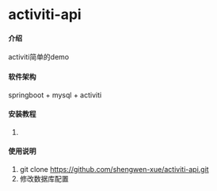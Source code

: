 # activiti-api

#### 介绍
activiti简单的demo

#### 软件架构
springboot + mysql + activiti


#### 安装教程

1. 

#### 使用说明

1.  git clone https://github.com/shengwen-xue/activiti-api.git
2.  修改数据库配置
